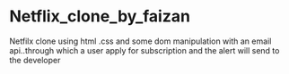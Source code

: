 # Netflix_clone_by_faizan
Netfilx clone using html .css and some dom manipulation with an email api..through which a user apply for subscription and the alert will send to the developer
